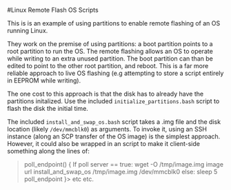 #Linux Remote Flash OS Scripts

This is is an example of using partitions to enable remote flashing of an OS running Linux. 

They work on the premise of using partitions: a boot partition points to a root partition to run the OS. The remote flashing allows an OS to operate while writing to an extra unused partition. The boot partition can than be edited to point to the other root partition, and reboot. 
This is a far more reliable approach to live OS flashing (e.g attempting to store a script entirely in EEPROM while writing).

The one cost to this approach is that the disk has to already have the partitions initalized. Use the included `initialize_partitions.bash` script to flash the disk the initial time.

The included `install_and_swap_os.bash` script takes a .img file and the disk location (likely `/dev/mmcblk0`) as arguments. To invoke it, using an SSH instance (along an SCP transfer of the OS image) is the simplest approach. However, it could also be wrapped in an script to make it client-side something along the lines of: 

>
>poll_endpoint() {
    If poll server == true:
        wget -O /tmp/image.img image url
        install_and_swap_os /tmp/image.img /dev/mmcblk0
    else:
        sleep 5
        poll_endpoint
}>
 etc etc.
